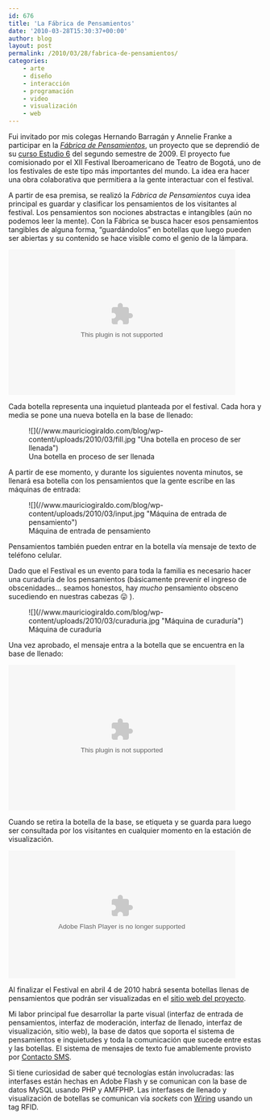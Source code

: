 ```yaml
---
id: 676
title: 'La Fábrica de Pensamientos'
date: '2010-03-28T15:30:37+00:00'
author: blog
layout: post
permalink: /2010/03/28/fabrica-de-pensamientos/
categories:
    - arte
    - diseño
    - interacción
    - programación
    - video
    - visualización
    - web
---
```


Fui invitado por mis colegas Hernando Barragán y Annelie Franke a participar en la *[Fábrica de Pensamientos](http://loquesefabrica.com)*, un proyecto que se deprendió de su [curso Estudio 6](http://designblog.uniandes.edu.co/blogs/dise3135/) del segundo semestre de 2009. El proyecto fue comisionado por el XII Festival Iberoamericano de Teatro de Bogotá, uno de los festivales de este tipo más importantes del mundo. La idea era hacer una obra colaborativa que permitiera a la gente interactuar con el festival.

A partir de esa premisa, se realizó la *Fábrica de Pensamientos* cuya idea principal es guardar y clasificar los pensamientos de los visitantes al festival. Los pensamientos son nociones abstractas e intangibles (aún no podemos leer la mente). Con la Fábrica se busca hacer esos pensamientos tangibles de alguna forma, “guardándolos” en botellas que luego pueden ser abiertas y su contenido se hace visible como el genio de la lámpara.

<object classid="clsid:02bf25d5-8c17-4b23-bc80-d3488abddc6b" codebase="http://www.apple.com/qtactivex/qtplugin.cab#version=6,0,2,0" height="288" width="450"><param name="autoplay" value="false"></param><param name="loop" value="false"></param><param name="controller" value="true"></param><param name="src" value="/blog/wp-content/uploads/2010/03/visualizador.m4v"></param><embed autoplay="false" controller="true" height="288" loop="false" src="/blog/wp-content/uploads/2010/03/visualizador.m4v" type="video/quicktime" width="450"></embed></object>

Cada botella representa una inquietud planteada por el festival. Cada hora y media se pone una nueva botella en la base de llenado:

<figure aria-describedby="caption-attachment-705" class="wp-caption alignnone" id="attachment_705" style="width: 450px">![](//www.mauriciogiraldo.com/blog/wp-content/uploads/2010/03/fill.jpg "Una botella en proceso de ser llenada")<figcaption class="wp-caption-text" id="caption-attachment-705">Una botella en proceso de ser llenada</figcaption></figure>

A partir de ese momento, y durante los siguientes noventa minutos, se llenará esa botella con los pensamientos que la gente escribe en las máquinas de entrada:

<figure aria-describedby="caption-attachment-703" class="wp-caption alignnone" id="attachment_703" style="width: 450px">![](//www.mauriciogiraldo.com/blog/wp-content/uploads/2010/03/input.jpg "Máquina de entrada de pensamiento")<figcaption class="wp-caption-text" id="caption-attachment-703">Máquina de entrada de pensamiento</figcaption></figure>

Pensamientos también pueden entrar en la botella vía mensaje de texto de teléfono celular.

Dado que el Festival es un evento para toda la familia es necesario hacer una curaduría de los pensamientos (básicamente prevenir el ingreso de obscenidades… seamos honestos, hay *mucho* pensamiento obsceno sucediendo en nuestras cabezas 😛 ).

<figure aria-describedby="caption-attachment-710" class="wp-caption alignnone" id="attachment_710" style="width: 450px">![](//www.mauriciogiraldo.com/blog/wp-content/uploads/2010/03/curaduria.jpg "Máquina de curaduría")<figcaption class="wp-caption-text" id="caption-attachment-710">Máquina de curaduría</figcaption></figure>

Una vez aprobado, el mensaje entra a la botella que se encuentra en la base de llenado:

<object classid="clsid:02bf25d5-8c17-4b23-bc80-d3488abddc6b" codebase="http://www.apple.com/qtactivex/qtplugin.cab#version=6,0,2,0" height="288" width="450"><param name="autoplay" value="false"></param><param name="loop" value="false"></param><param name="controller" value="true"></param><param name="src" value="/blog/wp-content/uploads/2010/03/llenado.m4v"></param><embed autoplay="false" controller="true" height="288" loop="false" src="/blog/wp-content/uploads/2010/03/llenado.m4v" type="video/quicktime" width="450"></embed></object>

Cuando se retira la botella de la base, se etiqueta y se guarda para luego ser consultada por los visitantes en cualquier momento en la estación de visualización.

<object classid="clsid:d27cdb6e-ae6d-11cf-96b8-444553540000" codebase="http://download.macromedia.com/pub/shockwave/cabs/flash/swflash.cab#version=6,0,40,0" height="253" width="450"><param name="data" value="http://www.flickr.com/apps/video/stewart.swf?v=71377"></param><param name="flashvars" value="intl_lang=en-us&photo_secret=721f3e0226&photo_id=4470994212"></param><param name="bgcolor" value="#000000"></param><param name="allowFullScreen" value="true"></param><param name="src" value="http://www.flickr.com/apps/video/stewart.swf?v=71377"></param><param name="allowfullscreen" value="true"></param><embed allowfullscreen="true" bgcolor="#000000" data="http://www.flickr.com/apps/video/stewart.swf?v=71377" flashvars="intl_lang=en-us&photo_secret=721f3e0226&photo_id=4470994212" height="253" src="//www.flickr.com/apps/video/stewart.swf?v=71377" type="application/x-shockwave-flash" width="450"></embed></object>

Al finalizar el Festival en abril 4 de 2010 habrá sesenta botellas llenas de pensamientos que podrán ser visualizadas en el [sitio web del proyecto](http://loquesefabrica.com).

Mi labor principal fue desarrollar la parte visual (interfaz de entrada de pensamientos, interfaz de moderación, interfaz de llenado, interfaz de visualización, sitio web), la base de datos que soporta el sistema de pensamientos e inquietudes y toda la comunicación que sucede entre estas y las botellas. El sistema de mensajes de texto fue amablemente provisto por [Contacto SMS](http://www.contactosms.com.co).

Si tiene curiosidad de saber qué tecnologías están involucradas: las interfases están hechas en Adobe Flash y se comunican con la base de datos MySQL usando PHP y AMFPHP. Las interfases de llenado y visualización de botellas se comunican vía *sockets* con [Wiring](http://wiring.org.co/) usando un tag RFID.